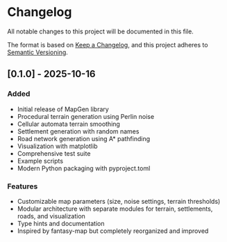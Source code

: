 # Changelog

All notable changes to this project will be documented in this file.

The format is based on [Keep a Changelog](https://keepachangelog.com/en/1.0.0/),
and this project adheres to [Semantic Versioning](https://semver.org/spec/v2.0.0.html).

## [0.1.0] - 2025-10-16

### Added

- Initial release of MapGen library
- Procedural terrain generation using Perlin noise
- Cellular automata terrain smoothing
- Settlement generation with random names
- Road network generation using A* pathfinding
- Visualization with matplotlib
- Comprehensive test suite
- Example scripts
- Modern Python packaging with pyproject.toml

### Features

- Customizable map parameters (size, noise settings, terrain thresholds)
- Modular architecture with separate modules for terrain, settlements, roads, and visualization
- Type hints and documentation
- Inspired by fantasy-map but completely reorganized and improved

